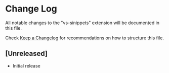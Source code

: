 # Change Log

All notable changes to the "vs-sinippets" extension will be documented in this file.

Check [Keep a Changelog](http://keepachangelog.com/) for recommendations on how to structure this file.

## [Unreleased]

- Initial release